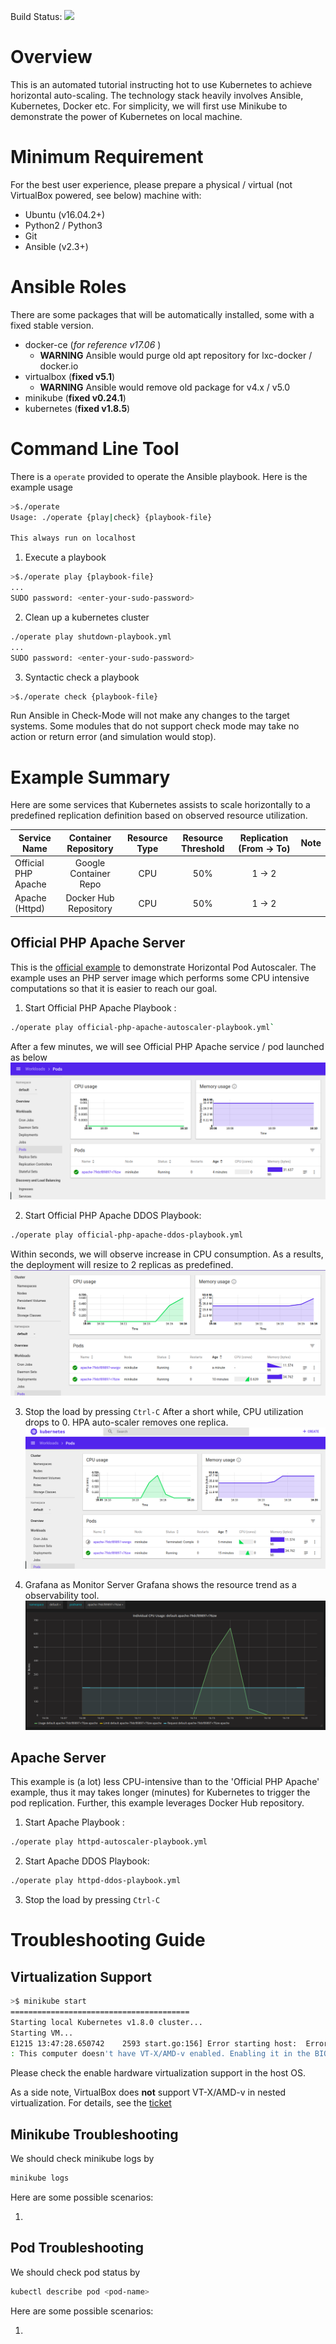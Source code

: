Build Status: ![](https://travis-ci.org/mcfongtw/minikube-autoscaler-tutorial.svg?branch=master)

# Overview
This is an automated tutorial instructing hot to use Kubernetes to achieve horizontal auto-scaling. The technology stack heavily involves Ansible, Kubernetes, Docker etc. For simplicity, we will first use Minikube to demonstrate the power of Kubernetes on local machine.


# Minimum Requirement
For the best user experience, please prepare a physical / virtual (not VirtualBox powered, see below) machine with:
* Ubuntu (v16.04.2+)
* Python2 / Python3
* Git
* Ansible (v2.3+)

# Ansible Roles
There are some packages that will be automatically installed, some with a fixed stable version.
* docker-ce (*for reference v17.06* )
    * **WARNING** Ansible would purge old apt repository for lxc-docker / docker.io
* virtualbox (**fixed v5.1**)
    * **WARNING** Ansible would remove old package for v4.x / v5.0
* minikube (**fixed v0.24.1**)
* kubernetes (**fixed v1.8.5**)

# Command Line Tool
There is a `operate` provided to operate the Ansible playbook. Here is the example usage
```bash
>$./operate
Usage: ./operate {play|check} {playbook-file}

This always run on localhost
```
1. Execute a playbook
```bash
>$./operate play {playbook-file}
...
SUDO password: <enter-your-sudo-password>
```
2. Clean up a kubernetes cluster
```bash
./operate play shutdown-playbook.yml
...
SUDO password: <enter-your-sudo-password>
```
3. Syntactic check a playbook
```bash
>$./operate check {playbook-file}
```
Run Ansible in Check-Mode will not make any changes to the target systems. Some modules that do not support check mode may take no action or return error (and simulation would stop).

# Example Summary
Here are some services that Kubernetes assists to scale horizontally to a predefined replication definition based on observed resource utilization.

| Service Name         | Container Repository | Resource Type    | Resource Threshold | Replication (From -> To)  |  Note    |
| ---------------------|:--------------------:|:----------------:| :----------------: | :------------------------:| :------: |
| Official PHP Apache  | Google Container Repo| CPU              | 50%                |  1 -> 2      |            |          |
| Apache (Httpd)       | Docker Hub Repository| CPU              | 50%                |  1 -> 2      |            |          |


## Official PHP Apache Server
This is the [official example](https://kubernetes.io/docs/tasks/run-application/horizontal-pod-autoscale-walkthrough/) to demonstrate Horizontal Pod Autoscaler. The example uses an PHP server image which performs some CPU intensive computations so that it is easier to reach our goal.
1. Start Official PHP Apache Playbook :
```bash
./operate play official-php-apache-autoscaler-playbook.yml`
```
After a few minutes, we will see Official PHP Apache service / pod launched as below ![](docs/img/apache_via_cpu/Before_Dashboard_One_Pod.png)

2. Start Official PHP Apache DDOS Playbook:
```bash
./operate play official-php-apache-ddos-playbook.yml
```
Within seconds, we will observe increase in CPU consumption. As a results, the deployment will resize to 2 replicas as predefined.
![](docs/img/apache_via_cpu/After_Dashboard_Two_Pods.png)

3. Stop the load by pressing `Ctrl-C`
After a short while, CPU utilization drops to 0. HPA auto-scaler removes one replica.
![](docs/img/apache_via_cpu/After_Back_To_One_Pod.png)

4. Grafana as Monitor Server
Grafana shows the resource trend as a observability tool.
![](docs/img/apache_via_cpu/Grafana_CPU_Spike.png)

## Apache Server
This example is (a lot) less CPU-intensive than to the 'Official PHP Apache' example, thus it may takes longer (minutes) for Kubernetes to trigger the pod replication. Further, this example leverages Docker Hub repository.
1. Start Apache Playbook :
```bash
./operate play httpd-autoscaler-playbook.yml
```
2. Start Apache DDOS Playbook:
```bash
./operate play httpd-ddos-playbook.yml
```
3. Stop the load by pressing `Ctrl-C`

# Troubleshooting Guide

## Virtualization Support
```bash
>$ minikube start
========================================
Starting local Kubernetes v1.8.0 cluster...
Starting VM...
E1215 13:47:28.650742    2593 start.go:156] Error starting host:  Error creating host: Error executing step: Running precreate checks.
: This computer doesn't have VT-X/AMD-v enabled. Enabling it in the BIOS is mandatory
```
Please check the enable hardware virtualization support in the host OS.

As a side note, VirtualBox does **not** support VT-X/AMD-v in nested virtualization. For details, see the [ticket](https://www.virtualbox.org/ticket/4032)

## Minikube Troubleshooting

We should check minikube logs by
```bash
minikube logs
```
Here are some possible scenarios:

1.

## Pod Troubleshooting
We should check pod status by
```bash
kubectl describe pod <pod-name>
```

Here are some possible scenarios:

1.
